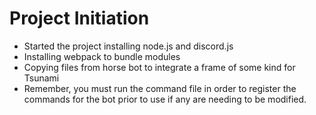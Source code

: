 # Project Initiation
- Started the project installing node.js and discord.js  
- Installing webpack to bundle modules  
- Copying files from horse bot to integrate a frame of some kind for Tsunami  
- Remember, you must run the command file in order to register the commands for the bot prior to use if any are needing to be modified.
